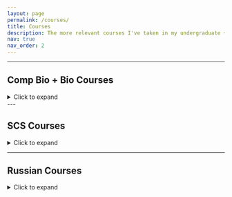 ```yaml
---
layout: page
permalink: /courses/
title: Courses
description: The more relevant courses I've taken in my undergraduate + graduate education at CMU
nav: true
nav_order: 2
---
```


---

## Comp Bio + Bio Courses

<details id="comp-bio">
  <summary>Click to expand</summary>
  <ul>
    <li><b>02-251 Great Ideas in Computational Biology</b> <i>Spring 2021</i>
    </li>
    <li><b>02-512 Computational Methods for Biological Modeling and Simulation</b> <i>Fall 2021</i>
    </li>
    <li><b>02-261 Quantitative Cell and Molecular Biology Laboratory</b> <i>Spring 2022</i>
    </li>
    <li><b>03-221 Quantitative Genetics</b> <i>Spring 2022</i>
    </li>
    <li><b>03-232 Biochemistry</b> <i>Spring 2022</i>
    </li>
    <li><b>03-728 Genome-Editing Biotechnology</b> <i>Fall 2022</i>
    </li>
    <li><b>03-738 Synthetic Biology</b> <i>Fall 2022</i>
    </li>
    <li><b>02-510 Computational Genomics</b> <i>Spring 2023</i>
    </li>
    <li><b>02-518 Computational Medicine</b> <i>Fall 2023</i>
    </li>
    <li><b>03-320 Cell Biology</b> <i>Fall 2023</i>
    </li>
    <li><b>02-703 Intro to Statistical Genetics</b> <i>Fall 2024</i>
    </li>
    <li><b>02-704 Graph Representation Learning in Biology</b> <i>Fall 2024</i>
    </li>
    <li><b>02-740 Bioimage Informatics</b> <i>Fall 2024</i>
    </li>
    <li><b>02-719 Genomics and Epigenetics of the Brain</b> <i>Fall 2024</i>
    </li>

  </ul>
</details>
---

## SCS Courses

<details id="comp-sci">
  <summary>Click to expand</summary>
  <ul>
    <li><b>15-112 Fundamentals of Programming and CS</b> <i>Fall 2020</i>
    </li>
    <li><b>15-151 Mathematical Foundations of CS</b> <i>Fall 2020</i>
    </li>
    <li><b>15-122 Principles of Imperative Computation</b> <i>Spring 2021</i>
    </li>
    <li><b>15-351 Algorithms and Advanced Data Structures</b> <i>Fall 2021</i>
    </li>
    <li><b>15-251 Great Theoretical Ideas in CS</b> <i>Spring 2022</i>
    </li>
    <li><b>10-315 Intro to Machine Learning</b> <i>Fall 2022</i>
    </li>
    <li><b>10-405 Machine Learning for Large Datasets</b> <i>Spring 2023</i>
    </li>
    <li><b>17-214 Principles of Software Construction</b> <i>Spring 2023</i>
    </li>
  </ul>
</details>

---

## Russian Courses 
<details id="russian">
  <summary>Click to expand</summary>
  <ul>
    <li><b>82-293 Russian Cinema: From the Bolshevik Revolution to Putin's Russia</b> <i>Fall 2022</i>
      <p> We watched a lot of Russian movies starting from the early 1900s to contemporary films. Some highlights include: <a href="https://www.youtube.com/watch?v=2rINnJat-5k">Летят журавли</a> (The Cranes Are Flying 1957), <a href="https://www.youtube.com/watch?v=O7xGW8UvBKQ">Судьба человека</a> (Fate of a Man 1959), <a href="https://www.youtube.com/watch?v=lVpmZnRIMKs">лёгким паром!</a> (Enjoy Your Bath! 1976), <a href="https://www.youtube.com/watch?v=HZslzk4GEPI">Курьер</a> (Courier 1986), <a href="https://www.youtube.com/watch?v=aDaaCGZz-Ok">Брат</a> (Brother 1997), <a href="https://www.youtube.com/watch?v=E8EcRBgYjMs">Стиляги</a> (Hipsters 2008) 
      </p>
    </li>
    <li><b>82-192 Elementary Russian II</b> <i>Spring 2023</i>
      <p>Learned how to write letters, read, and conjugate verbs</p>
    </li>
    <li><b>82-391 Advanced Russian I</b> <i>Fall 2023</i>
      <p>Sang a lot of songs:
      <a href="https://www.youtube.com/watch?v=YTPcht-E6Sk">Ах, золотые купола</a>, 
      <a href="https://www.youtube.com/watch?v=0xYigp7DCWA">Когда весна стучит в окно</a>, 
      <a href="https://www.youtube.com/watch?v=hlGqMZ2FAko&list=PLqwrcI0BDlPojuweVYboEtED5saUM7hPt&index=4">Ты да я, да мы с тобой</a>
      </p>
    </li>
    <li><b>82-392 Advanced Russian II</b> <i>Spring 2024</i>
      <p>Read a lot of short stories</p>
    </li>
    <li><b>82-394 Russian for Heritage Speakers</b> <i>Spring 2024</i>
      <p>Read poems everyday and read even longer short stories. <br>
        "Я вас любил" - Pushkin
      </p>
    </li>
  </ul>
</details>